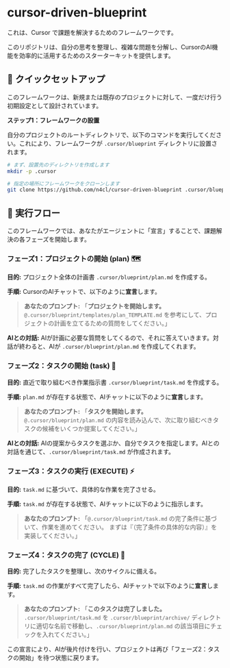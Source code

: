 # cursor-driven-blueprint

これは、Cursor で課題を解決するためのフレームワークです。

このリポジトリは、自分の思考を整理し、複雑な問題を分解し、CursorのAI機能を効率的に活用するためのスターターキットを提供します。

## 🚀 クイックセットアップ

このフレームワークは、新規または既存のプロジェクトに対して、一度だけ行う初期設定として設計されています。

**ステップ1：フレームワークの設置**

自分のプロジェクトのルートディレクトリで、以下のコマンドを実行してください。これにより、フレームワークが `.cursor/blueprint` ディレクトリに設置されます。

```bash
# まず、設置先のディレクトリを作成します
mkdir -p .cursor

# 指定の場所にフレームワークをクローンします
git clone https://github.com/n4cl/cursor-driven-blueprint .cursor/blueprint
```

## 📖 実行フロー

このフレームワークでは、あなたがエージェントに「宣言」することで、課題解決の各フェーズを開始します。

### フェーズ1：プロジェクトの開始 (plan) 🗺️

**目的:** プロジェクト全体の計画書 `.cursor/blueprint/plan.md` を作成する。

**手順:**
CursorのAIチャットで、以下のように**宣言**します。

> **あなたのプロンプト:**
> 「**プロジェクトを開始します。**
> `@.cursor/blueprint/templates/plan_TEMPLATE.md` を参考にして、プロジェクトの計画を立てるための質問をしてください。」

**AIとの対話:**
AIが計画に必要な質問をしてくるので、それに答えていきます。対話が終わると、AIが `.cursor/blueprint/plan.md` を作成してくれます。

### フェーズ2：タスクの開始 (task) 📝

**目的:** 直近で取り組むべき作業指示書 `.cursor/blueprint/task.md` を作成する。

**手順:**
`plan.md` が存在する状態で、AIチャットに以下のように**宣言**します。

> **あなたのプロンプト:**
> 「**タスクを開始します。**
> `@.cursor/blueprint/plan.md` の内容を読み込んで、次に取り組むべきタスクの候補をいくつか提案してください。」

**AIとの対話:**
AIの提案からタスクを選ぶか、自分でタスクを指定します。AIとの対話を通じて、`.cursor/blueprint/task.md` が作成されます。

### フェーズ3：タスクの実行 (EXECUTE) ⚡

**目的:** `task.md` に基づいて、具体的な作業を完了させる。

**手順:**
`task.md` が存在する状態で、AIチャットに以下のように指示します。

> **あなたのプロンプト:**
> 「`@.cursor/blueprint/task.md` の完了条件に基づいて、作業を進めてください。
> まずは『（完了条件の具体的な内容）』を実装してください。」

### フェーズ4：タスクの完了 (CYCLE) 🔄

**目的:** 完了したタスクを整理し、次のサイクルに備える。

**手順:**
`task.md` の作業がすべて完了したら、AIチャットで以下のように**宣言**します。

> **あなたのプロンプト:**
> 「**このタスクは完了しました。**
> `.cursor/blueprint/task.md` を `.cursor/blueprint/archive/` ディレクトリに適切な名前で移動し、`.cursor/blueprint/plan.md` の該当項目にチェックを入れてください。」

この宣言により、AIが後片付けを行い、プロジェクトは再び「フェーズ2：タスクの開始」を待つ状態に戻ります。
